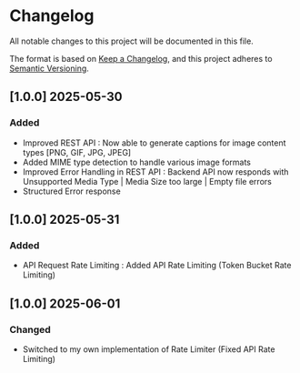 # Changelog

All notable changes to this project will be documented in this file.

The format is based on [Keep a Changelog](https://keepachangelog.com/en/1.0.0/),
and this project adheres to [Semantic Versioning](https://semver.org/).

## [1.0.0] 2025-05-30
### Added
- Improved REST API : Now able to generate captions for image content types [PNG, GIF, JPG, JPEG]
- Added MIME type detection to handle various image formats
- Improved Error Handling in REST API : Backend API now responds with Unsupported Media Type | Media Size too large | Empty file errors
- Structured Error response

## [1.0.0] 2025-05-31
### Added
- API Request Rate Limiting : Added API Rate Limiting (Token Bucket Rate Limiting)

## [1.0.0] 2025-06-01
### Changed
- Switched to my own implementation of Rate Limiter (Fixed API Rate Limiting)